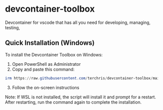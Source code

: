 # devcontainer-toolbox
Devcontainer for vscode that has all you need for developing, managing, testing, 



## Quick Installation (Windows)

To install the Devcontainer Toolbox on Windows:

1. Open PowerShell as Administrator
2. Copy and paste this command:
```powershell
irm https://raw.githubusercontent.com/terchris/devcontainer-toolbox/main/.devcontainer/setup/setup-windows.ps1 | iex
```
3. Follow the on-screen instructions

Note: If WSL is not installed, the script will install it and prompt for a restart. After restarting, run the command again to complete the installation.